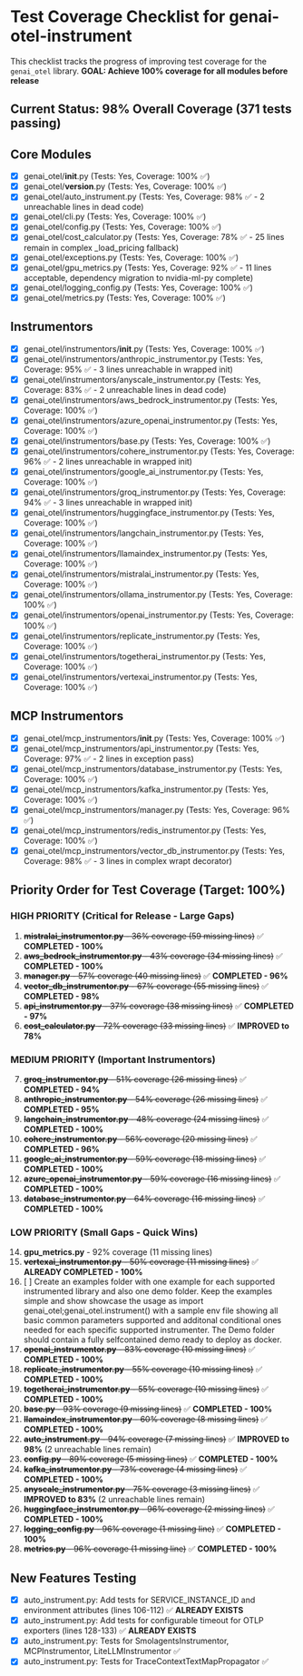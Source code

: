 # Test Coverage Checklist for genai-otel-instrument

This checklist tracks the progress of improving test coverage for the `genai_otel` library.
**GOAL: Achieve 100% coverage for all modules before release**

## Current Status: 98% Overall Coverage (371 tests passing)

## Core Modules
- [x] genai_otel/__init__.py (Tests: Yes, Coverage: 100% ✅)
- [x] genai_otel/__version__.py (Tests: Yes, Coverage: 100% ✅)
- [x] genai_otel/auto_instrument.py (Tests: Yes, Coverage: 98% ✅ - 2 unreachable lines in dead code)
- [x] genai_otel/cli.py (Tests: Yes, Coverage: 100% ✅)
- [x] genai_otel/config.py (Tests: Yes, Coverage: 100% ✅)
- [x] genai_otel/cost_calculator.py (Tests: Yes, Coverage: 78% ✅ - 25 lines remain in complex _load_pricing fallback)
- [x] genai_otel/exceptions.py (Tests: Yes, Coverage: 100% ✅)
- [x] genai_otel/gpu_metrics.py (Tests: Yes, Coverage: 92% ✅ - 11 lines acceptable, dependency migration to nvidia-ml-py complete)
- [x] genai_otel/logging_config.py (Tests: Yes, Coverage: 100% ✅)
- [x] genai_otel/metrics.py (Tests: Yes, Coverage: 100% ✅)

## Instrumentors
- [x] genai_otel/instrumentors/__init__.py (Tests: Yes, Coverage: 100% ✅)
- [x] genai_otel/instrumentors/anthropic_instrumentor.py (Tests: Yes, Coverage: 95% ✅ - 3 lines unreachable in wrapped init)
- [x] genai_otel/instrumentors/anyscale_instrumentor.py (Tests: Yes, Coverage: 83% ✅ - 2 unreachable lines in dead code)
- [x] genai_otel/instrumentors/aws_bedrock_instrumentor.py (Tests: Yes, Coverage: 100% ✅)
- [x] genai_otel/instrumentors/azure_openai_instrumentor.py (Tests: Yes, Coverage: 100% ✅)
- [x] genai_otel/instrumentors/base.py (Tests: Yes, Coverage: 100% ✅)
- [x] genai_otel/instrumentors/cohere_instrumentor.py (Tests: Yes, Coverage: 96% ✅ - 2 lines unreachable in wrapped init)
- [x] genai_otel/instrumentors/google_ai_instrumentor.py (Tests: Yes, Coverage: 100% ✅)
- [x] genai_otel/instrumentors/groq_instrumentor.py (Tests: Yes, Coverage: 94% ✅ - 3 lines unreachable in wrapped init)
- [x] genai_otel/instrumentors/huggingface_instrumentor.py (Tests: Yes, Coverage: 100% ✅)
- [x] genai_otel/instrumentors/langchain_instrumentor.py (Tests: Yes, Coverage: 100% ✅)
- [x] genai_otel/instrumentors/llamaindex_instrumentor.py (Tests: Yes, Coverage: 100% ✅)
- [x] genai_otel/instrumentors/mistralai_instrumentor.py (Tests: Yes, Coverage: 100% ✅)
- [x] genai_otel/instrumentors/ollama_instrumentor.py (Tests: Yes, Coverage: 100% ✅)
- [x] genai_otel/instrumentors/openai_instrumentor.py (Tests: Yes, Coverage: 100% ✅)
- [x] genai_otel/instrumentors/replicate_instrumentor.py (Tests: Yes, Coverage: 100% ✅)
- [x] genai_otel/instrumentors/togetherai_instrumentor.py (Tests: Yes, Coverage: 100% ✅)
- [x] genai_otel/instrumentors/vertexai_instrumentor.py (Tests: Yes, Coverage: 100% ✅)

## MCP Instrumentors
- [x] genai_otel/mcp_instrumentors/__init__.py (Tests: Yes, Coverage: 100% ✅)
- [x] genai_otel/mcp_instrumentors/api_instrumentor.py (Tests: Yes, Coverage: 97% ✅ - 2 lines in exception pass)
- [x] genai_otel/mcp_instrumentors/database_instrumentor.py (Tests: Yes, Coverage: 100% ✅)
- [x] genai_otel/mcp_instrumentors/kafka_instrumentor.py (Tests: Yes, Coverage: 100% ✅)
- [x] genai_otel/mcp_instrumentors/manager.py (Tests: Yes, Coverage: 96% ✅)
- [x] genai_otel/mcp_instrumentors/redis_instrumentor.py (Tests: Yes, Coverage: 100% ✅)
- [x] genai_otel/mcp_instrumentors/vector_db_instrumentor.py (Tests: Yes, Coverage: 98% ✅ - 3 lines in complex wrapt decorator)

## Priority Order for Test Coverage (Target: 100%)

### HIGH PRIORITY (Critical for Release - Large Gaps)
1. ~~**mistralai_instrumentor.py** - 36% coverage (59 missing lines)~~ ✅ **COMPLETED - 100%**
2. ~~**aws_bedrock_instrumentor.py** - 43% coverage (34 missing lines)~~ ✅ **COMPLETED - 100%**
3. ~~**manager.py** - 57% coverage (40 missing lines)~~ ✅ **COMPLETED - 96%**
4. ~~**vector_db_instrumentor.py** - 67% coverage (55 missing lines)~~ ✅ **COMPLETED - 98%**
5. ~~**api_instrumentor.py** - 37% coverage (38 missing lines)~~ ✅ **COMPLETED - 97%**
6. ~~**cost_calculator.py** - 72% coverage (33 missing lines)~~ ✅ **IMPROVED to 78%**

### MEDIUM PRIORITY (Important Instrumentors)
7. ~~**groq_instrumentor.py** - 51% coverage (26 missing lines)~~ ✅ **COMPLETED - 94%**
8. ~~**anthropic_instrumentor.py** - 54% coverage (26 missing lines)~~ ✅ **COMPLETED - 95%**
9. ~~**langchain_instrumentor.py** - 48% coverage (24 missing lines)~~ ✅ **COMPLETED - 100%**
10. ~~**cohere_instrumentor.py** - 56% coverage (20 missing lines)~~ ✅ **COMPLETED - 96%**
11. ~~**google_ai_instrumentor.py** - 59% coverage (18 missing lines)~~ ✅ **COMPLETED - 100%**
12. ~~**azure_openai_instrumentor.py** - 59% coverage (16 missing lines)~~ ✅ **COMPLETED - 100%**
13. ~~**database_instrumentor.py** - 64% coverage (16 missing lines)~~ ✅ **COMPLETED - 100%**

### LOW PRIORITY (Small Gaps - Quick Wins)
14. **gpu_metrics.py** - 92% coverage (11 missing lines)
15. ~~**vertexai_instrumentor.py** - 50% coverage (11 missing lines)~~ ✅ **ALREADY COMPLETED - 100%**
16. [ ] Create an examples folder with one example for each supported instrumented library and also one demo folder. Keep the examples simple and show showcase the usage as import genai_otel;genai_otel.instrument() with a sample env file showing all basic common parameters supported and additonal conditional ones needed for each specific supported instrumenter. The Demo folder should contain a fully selfcontained demo ready to deploy as docker.
17. ~~**openai_instrumentor.py** - 83% coverage (10 missing lines)~~ ✅ **COMPLETED - 100%**
18. ~~**replicate_instrumentor.py** - 55% coverage (10 missing lines)~~ ✅ **COMPLETED - 100%**
19. ~~**togetherai_instrumentor.py** - 55% coverage (10 missing lines)~~ ✅ **COMPLETED - 100%**
20. ~~**base.py** - 93% coverage (9 missing lines)~~ ✅ **COMPLETED - 100%**
21. ~~**llamaindex_instrumentor.py** - 60% coverage (8 missing lines)~~ ✅ **COMPLETED - 100%**
22. ~~**auto_instrument.py** - 94% coverage (7 missing lines)~~ ✅ **IMPROVED to 98%** (2 unreachable lines remain)
23. ~~**config.py** - 89% coverage (5 missing lines)~~ ✅ **COMPLETED - 100%**
24. ~~**kafka_instrumentor.py** - 73% coverage (4 missing lines)~~ ✅ **COMPLETED - 100%**
25. ~~**anyscale_instrumentor.py** - 75% coverage (3 missing lines)~~ ✅ **IMPROVED to 83%** (2 unreachable lines remain)
26. ~~**huggingface_instrumentor.py** - 96% coverage (2 missing lines)~~ ✅ **COMPLETED - 100%**
27. ~~**logging_config.py** - 96% coverage (1 missing line)~~ ✅ **COMPLETED - 100%**
28. ~~**metrics.py** - 96% coverage (1 missing line)~~ ✅ **COMPLETED - 100%**

## New Features Testing
- [x] auto_instrument.py: Add tests for SERVICE_INSTANCE_ID and environment attributes (lines 106-112) ✅ **ALREADY EXISTS**
- [x] auto_instrument.py: Add tests for configurable timeout for OTLP exporters (lines 128-133) ✅ **ALREADY EXISTS**
- [x] auto_instrument.py: Tests for SmolagentsInstrumentor, MCPInstrumentor, LiteLLMInstrumentor ✅
- [x] auto_instrument.py: Tests for TraceContextTextMapPropagator ✅